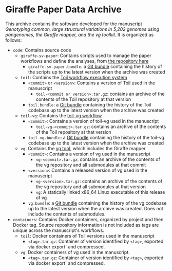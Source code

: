 # Giraffe Paper Data Archive

This archive contains the software developed for the manuscript *Genotyping common, large structural variations in 5,202 genomes using pangenomes, the Giraffe mapper, and the vg toolkit*. It is organized as follows:

* `code`: Contains source code
    * `giraffe-sv-paper`: Contains scripts used to manage the paper workflows and define the analyses, from [the repository here](https://github.com/vgteam/giraffe-sv-paper)
        * `giraffe-sv-paper.bundle`: a [Git bundle](https://git-scm.com/docs/git-bundle) containing the history of the scripts up to the latest version when the archive was created
    * `toil`: Contains the [Toil workflow execution system](https://github.com/DataBiosphere/toil)
        * `<commit>` or `<version>`: Contains a version of Toil used in the manuscript
            * `toil-<commit or version>.tar.gz`: contains an archive of the contents of the Toil repository at that version
        * `toil.bundle`: a [Git bundle](https://git-scm.com/docs/git-bundle) containing the history of the Toil codebase up to the latest version when the archive was created
    * `toil-vg`: Contains the [toil-vg workflow](https://github.com/vgteam/toil-vg)
        * `<commit>`: Contains a version of toil-vg used in the manuscript
            * `toil-vg-<commit>.tar.gz`: contains an archive of the contents of the Toil repository at that version
        * `toil-vg.bundle`: a [Git bundle](https://git-scm.com/docs/git-bundle) containing the history of the toil-vg codebase up to the latest version when the archive was created
    * `vg`: Contains the [vg tool](https://github.com/vgteam/vg), which includes the Giraffe mapper
        * `<commit>`: Contains a version of vg used in the manuscript
            * `vg-<commit>.tar.gz`: contains an archive of the contents of the vg repository and all submodules at that commit
        * `<version>`: Contains a released version of vg used in the manuscript
            * `vg-<version>.tar.gz`: contains an archive of the contents of the vg repository and all submodules at that version
            * `vg`: A statically linked x86_64 Linux executable of this release of vg
        * `vg.bundle`: a [Git bundle](https://git-scm.com/docs/git-bundle) containing the history of the vg codebase up to the latest version when the archive was created. Does not include the contents of submodules.
* `containers`: Contains Docker containers, organized by project and then Docker tag. Source repository information is not included as tags are unique across the manuscript's workflows.
    * `toil`: Docker containers of Toil versions used in the manuscript
        * `<tag>.tar.gz`: Container of version identified by `<tag>`, exported via docker export` and compressed.
    * `vg`: Docker containers of vg used in the manuscript.
        * `<tag>.tar.gz`: Container of version identified by `<tag>`, exported via docker export` and compressed.


